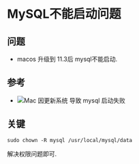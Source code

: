 # MySQL不能启动问题

## 问题

* macos 升级到 11.3后 mysql不能启动.

## 参考

* ![Mac 因更新系统 导致 mysql 启动失败](https://zhuanlan.zhihu.com/p/105632069)

## 关键

```shell
sudo chown -R mysql /usr/local/mysql/data
```

  解决权限问题即可.
